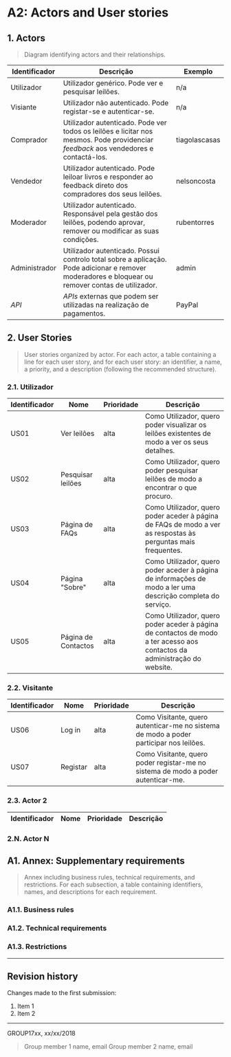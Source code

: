 # A2: Actors and User stories
 
## 1. Actors
 
> Diagram identifying actors and their relationships.

Identificador|Descrição|Exemplo
---|---|---
Utilizador|Utilizador genérico. Pode ver e pesquisar leilões.|n/a
Visiante|Utilizador não autenticado. Pode registar-se e autenticar-se.|n/a
Comprador|Utilizador autenticado. Pode ver todos os leilões e licitar nos mesmos. Pode providenciar *feedback* aos vendedores e contactá-los.|tiagolascasas
Vendedor|Utilizador autenticado. Pode leiloar livros e responder ao feedback direto dos compradores dos seus leilões.|nelsoncosta
Moderador|Utilizador autenticado. Responsável pela gestão dos leilões, podendo aprovar, remover ou modificar as suas condições.|rubentorres
Administrador|Utilizador autenticado. Possui controlo total sobre a aplicação. Pode adicionar e remover moderadores e bloquear ou remover contas de utilizador.|admin
*API*|*APIs* externas que podem ser utilizadas na realização de pagamentos.|PayPal
 
## 2. User Stories
 
> User stories organized by actor.
> For each actor, a table containing a line for each user story, and for each user story: an identifier, a name, a priority, and a description (following the recommended structure).
 
### 2.1. Utilizador

Identificador|Nome|Prioridade|Descrição
---|---|---|---
US01|Ver leilões|alta|Como Utilizador, quero poder visualizar os leilões existentes de modo a ver os seus detalhes.
US02|Pesquisar leilões|alta|Como Utilizador, quero poder pesquisar leilões de modo a encontrar o que procuro.
US03|Página de FAQs|alta|Como Utilizador, quero poder aceder à página de FAQs de modo a ver as respostas às perguntas mais frequentes.
US04|Página "Sobre"|alta|Como Utilizador, quero poder aceder à página de informações de modo a ler uma descrição completa do serviço.
US05|Página de Contactos|alta|Como Utilizador, quero poder aceder à página de contactos de modo a ter acesso aos contactos da administração do website.

### 2.2. Visitante

Identificador|Nome|Prioridade|Descrição
---|---|---|---
US06|Log in|alta|Como Visitante, quero autenticar-me no sistema de modo a poder participar nos leilões.
US07|Registar|alta|Como Visitante, quero poder registar-me no sistema de modo a poder autenticar-me.
 
### 2.3. Actor 2

Identificador|Nome|Prioridade|Descrição
---|---|---|---

### 2.N. Actor N
 
## A1. Annex: Supplementary requirements
 
> Annex including business rules, technical requirements, and restrictions.
> For each subsection, a table containing identifiers, names, and descriptions for each requirement.
 
### A1.1. Business rules
 
### A1.2. Technical requirements
 
### A1.3. Restrictions
 
***
 
## Revision history
 
Changes made to the first submission:
1. Item 1
1. Item 2
 
***
 
GROUP17xx, xx/xx/2018
 
> Group member 1 name, email
> Group member 2 name, email
